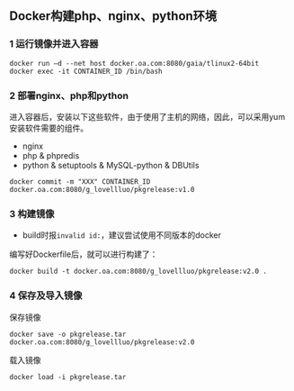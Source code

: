## Docker构建php、nginx、python环境

### 1 运行镜像并进入容器

```
docker run –d --net host docker.oa.com:8080/gaia/tlinux2-64bit
docker exec -it CONTAINER_ID /bin/bash
```

### 2 部署nginx、php和python

进入容器后，安装以下这些软件，由于使用了主机的网络，因此，可以采用yum安装软件需要的组件。

* nginx
* php & phpredis
* python & setuptools & MySQL-python & DBUtils

```
docker commit -m "XXX" CONTAINER_ID docker.oa.com:8080/g_lovellluo/pkgrelease:v1.0
```

### 3 构建镜像

* build时报`invalid id:`，建议尝试使用不同版本的docker

编写好Dockerfile后，就可以进行构建了：

```
docker build -t docker.oa.com:8080/g_lovellluo/pkgrelease:v2.0 .
```

### 4 保存及导入镜像

保存镜像

```
docker save -o pkgrelease.tar docker.oa.com:8080/g_lovellluo/pkgrelease:v2.0
```

载入镜像

```
docker load -i pkgrelease.tar
```